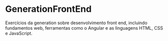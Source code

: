 # GenerationFrontEnd
Exercícios da generation sobre desenvolvimento front end, incluindo fundamentos web, ferramentas como o Angular e as linguagens HTML, CSS e JavaScript.
